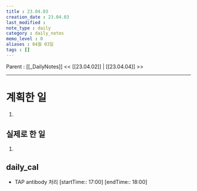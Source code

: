 ```yaml
---
title : 23.04.03
creation_date : 23.04.03
last_modified :
note_type : daily
category : daily_notes
memo_level : 0
aliases : 04월 03일
tags : []
---
```

Parent : [[_DailyNotes]]
<< [[23.04.02]] | [[23.04.04]] >>

---
# 계획한 일

1. 

## 실제로 한 일

1.  

## daily_cal
-  TAP antibody 처리 [startTime:: 17:00]  [endTime:: 18:00]
